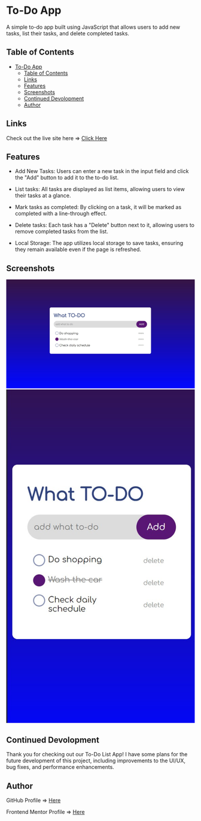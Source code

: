 # To-Do App

A simple to-do app built using JavaScript that allows users to add new tasks, list their tasks, and delete completed tasks.

## Table of Contents

- [To-Do App](#to-do-app)
  - [Table of Contents](#table-of-contents)
  - [Links](#links)
  - [Features](#features)
  - [Screenshots](#screenshots)
  - [Continued Devolopment](#continue-devolopment)
  - [Author](#author)

## Links

Check out the live site here => [Click Here](https://ozlemxates.github.io/To-Do-App/)

## Features

- Add New Tasks: Users can enter a new task in the input field and click the "Add" button to add it to the to-do list.

- List tasks: All tasks are displayed as list items, allowing users to view their tasks at a glance.

- Mark tasks as completed: By clicking on a task, it will be marked as completed with a line-through effect.

- Delete tasks: Each task has a "Delete" button next to it, allowing users to remove completed tasks from the list.

- Local Storage: The app utilizes local storage to save tasks, ensuring they remain available even if the page is refreshed.


## Screenshots
![desktop](ss-desktop.jpg)
![mobile](ss-mobile.jpg)

## Continued Devolopment
Thank you for checking out our To-Do List App! I have some plans for the future development of this project, including improvements to the UI/UX, bug fixes, and performance enhancements.

## Author
GitHub Profile => [Here](https://github.com/ozlemxates)

Frontend Mentor Profile => [Here](https://www.frontendmentor.io/profile/ozlemxates)